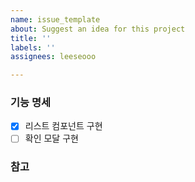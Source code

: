 ```yaml
---
name: issue_template
about: Suggest an idea for this project
title: ''
labels: ''
assignees: leeseooo

---
```


### 기능 명세

- [x] 리스트 컴포넌트 구현 
- [ ] 확인 모달 구현

### 참고
